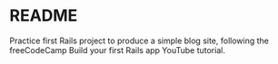 # README

Practice first Rails project to produce a simple blog site, following the freeCodeCamp Build your first Rails app YouTube tutorial.
